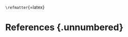 `\refmatter`{=latex}

<!-- the text is matched in deps/lua/reference-title.lua! -->
# References {.unnumbered}

